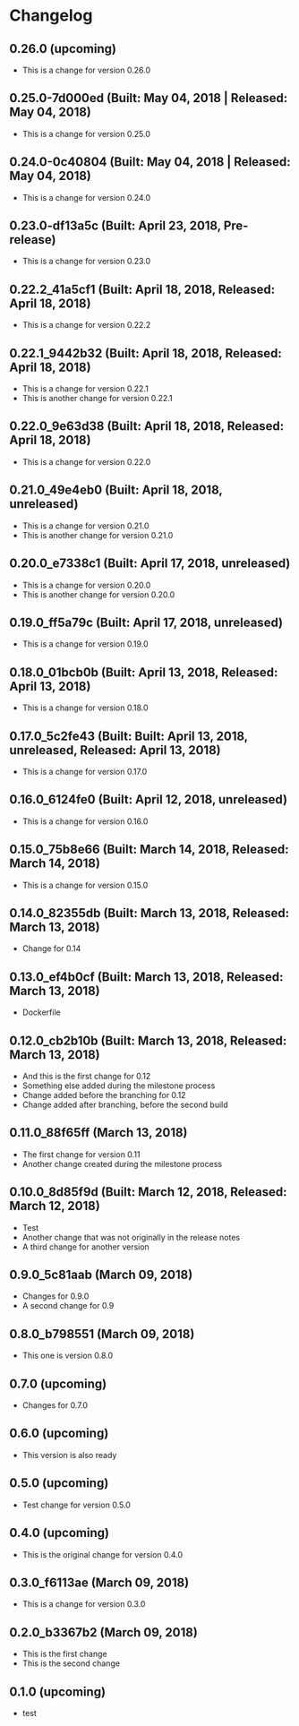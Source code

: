 # Changelog

## 0.26.0 (upcoming)

* This is a change for version 0.26.0

## 0.25.0-7d000ed (Built: May 04, 2018 | Released: May 04, 2018)

* This is a change for version 0.25.0

## 0.24.0-0c40804 (Built: May 04, 2018 | Released: May 04, 2018)

* This is a change for version 0.24.0

## 0.23.0-df13a5c (Built: April 23, 2018, Pre-release)

* This is a change for version 0.23.0

## 0.22.2_41a5cf1 (Built: April 18, 2018, Released: April 18, 2018)

* This is a change for version 0.22.2

## 0.22.1_9442b32 (Built: April 18, 2018, Released: April 18, 2018)

* This is a change for version 0.22.1
* This is another change for version 0.22.1

## 0.22.0_9e63d38 (Built: April 18, 2018, Released: April 18, 2018)

* This is a change for version 0.22.0

## 0.21.0_49e4eb0 (Built: April 18, 2018, unreleased)

* This is a change for version 0.21.0
* This is another change for version 0.21.0

## 0.20.0_e7338c1 (Built: April 17, 2018, unreleased)

* This is a change for version 0.20.0
* This is another change for version 0.20.0

## 0.19.0_ff5a79c (Built: April 17, 2018, unreleased)

* This is a change for version 0.19.0

## 0.18.0_01bcb0b (Built: April 13, 2018, Released: April 13, 2018)

* This is a change for version 0.18.0

## 0.17.0_5c2fe43 (Built: Built: April 13, 2018, unreleased, Released: April 13, 2018)

* This is a change for version 0.17.0

## 0.16.0_6124fe0 (Built: April 12, 2018, unreleased)

* This is a change for version 0.16.0

## 0.15.0_75b8e66 (Built: March 14, 2018, Released: March 14, 2018)

* This is a change for version 0.15.0

## 0.14.0_82355db (Built: March 13, 2018, Released: March 13, 2018)

* Change for 0.14

## 0.13.0_ef4b0cf (Built: March 13, 2018, Released: March 13, 2018)

* Dockerfile

## 0.12.0_cb2b10b (Built: March 13, 2018, Released: March 13, 2018)

* And this is the first change for 0.12
* Something else added during the milestone process
* Change added before the branching for 0.12
* Change added after branching, before the second build

## 0.11.0_88f65ff (March 13, 2018)

* The first change for version 0.11
* Another change created during the milestone process

## 0.10.0_8d85f9d (Built: March 12, 2018, Released: March 12, 2018)

* Test
* Another change that was not originally in the release notes
* A third change for another version

## 0.9.0_5c81aab (March 09, 2018)

* Changes for 0.9.0
* A second change for 0.9

## 0.8.0_b798551 (March 09, 2018)

* This one is version 0.8.0

## 0.7.0 (upcoming)

* Changes for 0.7.0

## 0.6.0 (upcoming)

* This version is also ready

## 0.5.0 (upcoming)

* Test change for version 0.5.0

## 0.4.0 (upcoming)

* This is the original change for version 0.4.0

## 0.3.0_f6113ae (March 09, 2018)

* This is a change for version 0.3.0

## 0.2.0_b3367b2 (March 09, 2018)

* This is the first change
* This is the second change

## 0.1.0 (upcoming)

* test
